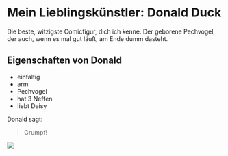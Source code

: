 # Mein Lieblingskünstler: Donald Duck
Die beste, witzigste Comicfigur, dich ich kenne. Der geborene Pechvogel, der auch, wenn es mal gut läuft, am Ende dumm dasteht.
## Eigenschaften von Donald
* einfältig
* arm
* Pechvogel
* hat 3 Neffen
* liebt Daisy

Donald sagt:
>Grumpf!

<img src="https://www.publicdomainpictures.net/pictures/20000/velka/donald-duck-2961299724296msP.jpg"/>
